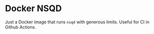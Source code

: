 # Docker NSQD

Just a Docker image that runs `nsqd` with generous limits. Useful for CI in Github Actions.
